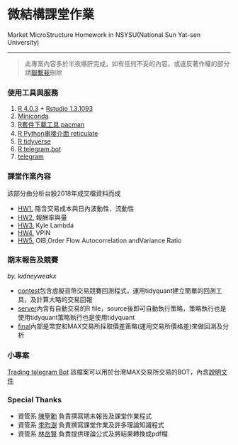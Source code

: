 # 微結構課堂作業
Market MicroStructure Homework in NSYSU(National Sun Yat-sen University)

---

> 此專案內容多於半夜爆肝完成，如有任何不妥的內容，或違反著作權的部分請[聯繫我](mailto:kidneyweakx@gmail.com)刪除

### 使用工具與服務
1. [R 4.0.3](https://cran.r-project.org/bin/windows/base/) + [Rstudio 1.3.1093](https://rstudio.com/products/rstudio/download-server/)
2. [Miniconda](https://docs.conda.io/en/latest/miniconda.html)
3. [R套件下載工具 pacman](https://cran.r-project.org/web/packages/pacman/index.html)
4. [R Python串接介面 reticulate](https://cran.r-project.org/web/packages/reticulate/index.html)
5. [R tidyverse](https://cran.r-project.org/web/packages/tidyverse/index.html)
6. [R telegram.bot](https://cran.r-project.org/web/packages/telegram.bot/index.html)
7. [telegram](https://telegram.org/)

### 課堂作業內容
該部分由分析台股2018年成交檔資料而成
- [HW1.](./hw1) 隱含交易成本與日內波動性、流動性
- [HW2.](./hw2) 報酬率與量
- [HW3.](./hw3) Kyle Lambda
- [HW4.](./hw4) VPIN
- [HW5.](./hw5) OIB,Order Flow Autocorrelation andVariance Ratio

### 期末報告及競賽
*by. kidneyweakx*
+ [contest](./contest)包含虛擬貨幣交易競賽回測程式，運用tidyquant建立簡單的回測工具，及計算大略的交易回報
+ [server](./server)內含有自動交易的R file，source後即可自動執行策略，策略執行也是使用tidyquant策略執行也是使用tidyquant
+ [final](./final)內部是幣安和MAX交易所採取價差策略(運用交易所價格差)來做回測及分析

### 小專案
[Trading telegram Bot](./server/tgc.R) 該檔案可以用於台灣MAX交易所交易的BOT，內含[說明文件](./server/tgc.pdf)

### Special Thanks
+ 資管系 [陳聖勳](https://github.com/kidneyweakx) 負責撰寫期末報告及課堂作業程式
+ 資管系 [李昀澍](https://github.com/Luv-Puff) 負責撰寫課堂作業及許多理論知識程式
+ 資管系 [林岳賢](https://github.com/bgt582165) 負責提供理論公式及將結果轉換成pdf檔 